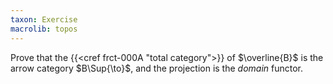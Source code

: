 ```yaml
---
taxon: Exercise
macrolib: topos
---
```


Prove that the {{<cref frct-000A "total category">}} of $\overline{B}$ is the
arrow category $B\Sup{\to}$, and the projection is the *domain* functor.
